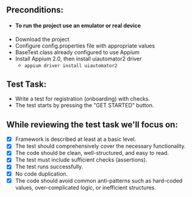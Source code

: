 ## Preconditions:
- #### To run the project use an emulator or real device
- Download the project
- Configure config.properties file with appropriate values
- BaseTest.class already configured to use Appium
- Install Appium 2.0, then install uiautomator2 driver
  - `appium driver install uiautomator2`

## Test Task:
- Write a test for registration (onboarding) with checks.
- The test starts by pressing the "GET STARTED" button.

## While reviewing the test task we'll focus on:
- [x] Framework is described at least at a basic level.
- [x] The test should comprehensively cover the necessary functionality.
- [x] The code should be clean, well-structured, and easy to read.
- [x] The test must include sufficient checks (assertions).
- [x] The test runs successfully.
- [x] No code duplication.
- [x] The code should avoid common anti-patterns such as hard-coded values, over-complicated logic, or inefficient structures.
